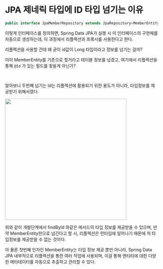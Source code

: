 # JPA 제네릭 타입에 ID 타입 넘기는 이유

```java
public interface JpaMemberRepository extends JpaRepository<MemberEntity, Long> {}
```

이렇게 인터페이스를 정의하면, Spring Data JPA가 실행 시 이 인터페이스의 구현체를 자동으로 생성하는데, 이 과정에서 리플렉션과 프록시를 사용한다고 한다.

리플렉션을 사용할 건데 왜 굳이 id값이 Long 타입이라고 정보를 넘기는 걸까?

이미 MemberEntity를 기준으로 할거라고 테이블 정보를 넘겼고, 여기에서 리플렉션을 통해 `@Id` 가 있는 필드를 찾을게 아닌가?

<br/>

알아보니 두번째 넘기는 Id는 리플렉션에 활용되기 위한 용도가 아니라, 타입정보를 제공받기 위해서였다.

<img width="400" src="https://github.com/user-attachments/assets/bf566003-3ccf-4873-af86-6c8fe7315e82" />

위와 같이 개발단계에서 findById 와같은 메서드의 타입 정보를 제공받을 수 있으며, 만약 MemberEntity만으로 넘긴다고 할 시, 리플렉션은 런타임에 일어나기 때문에 저 타입정보를 제공받을 수 없는 것이다.

아 물론 첫번째 인자인 MemberEntity는 타입 정보 제공 뿐만 아니라, Spring Data JPA 내부적으로 리플렉션을 통한 여러 작업에 사용되며, 이걸 통해 엔티티에 대한 다양한 메타데이터를 자동으로 추출하고 관리할 수 있다.
